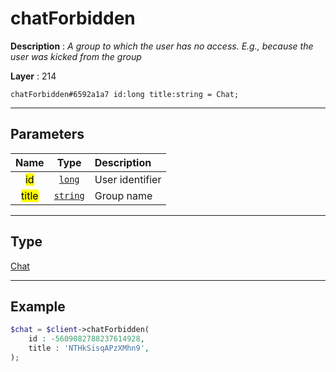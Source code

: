 # chatForbidden

**Description** : *A group to which the user has no access\. E\.g\., because the user was kicked from the group*

**Layer** : 214

```tl
chatForbidden#6592a1a7 id:long title:string = Chat;
```

---

## Parameters

| Name | Type | Description |
| :---: | :---: | :--- |
| <mark>id</mark> | [`long`](type/long) | User identifier |
| <mark>title</mark> | [`string`](type/string) | Group name |

---

## Type

[Chat](type/Chat)

---

## Example

```php
$chat = $client->chatForbidden(
	id : -5609082788237614928,
	title : 'NTHkSisqAPzXMhn9',
);
```